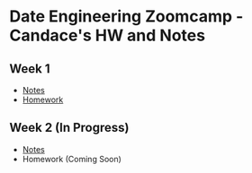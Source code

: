 # Date Engineering Zoomcamp - Candace's HW and Notes

## Week 1

- [Notes](https://teacherc.github.io/data-engineering/2023/01/18/zoomcamp1.html)
- [Homework](https://github.com/teacherc/de_zoomcamp_candace2023/tree/working/week_1)

## Week 2 (In Progress)

- [Notes](https://github.com/teacherc/de_zoomcamp_candace2023/blob/main/week_2/week2_notes.md)
- Homework (Coming Soon)